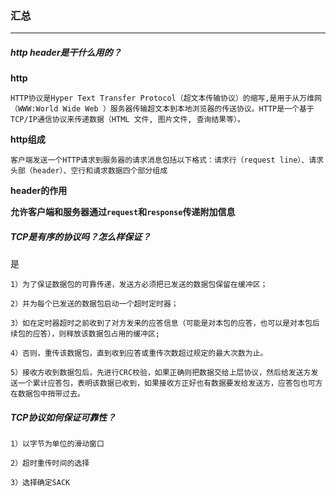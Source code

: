 ### 汇总

-----

##### http header是干什么用的？

**http**

~~~
HTTP协议是Hyper Text Transfer Protocol（超文本传输协议）的缩写,是用于从万维网（WWW:World Wide Web ）服务器传输超文本到本地浏览器的传送协议。HTTP是一个基于TCP/IP通信协议来传递数据（HTML 文件, 图片文件, 查询结果等）。
~~~

**http组成**

~~~
客户端发送一个HTTP请求到服务器的请求消息包括以下格式：请求行（request line）、请求头部（header）、空行和请求数据四个部分组成
~~~

**header的作用**

**允许客户端和服务器通过`request`和`response`传递附加信息**

##### TCP是有序的协议吗？怎么样保证？

是

~~~
1）为了保证数据包的可靠传递，发送方必须把已发送的数据包保留在缓冲区；

2）并为每个已发送的数据包启动一个超时定时器；

3）如在定时器超时之前收到了对方发来的应答信息（可能是对本包的应答，也可以是对本包后续包的应答），则释放该数据包占用的缓冲区;

4）否则，重传该数据包，直到收到应答或重传次数超过规定的最大次数为止。

5）接收方收到数据包后，先进行CRC校验，如果正确则把数据交给上层协议，然后给发送方发送一个累计应答包，表明该数据已收到，如果接收方正好也有数据要发给发送方，应答包也可方在数据包中捎带过去。
~~~

##### TCP协议如何保证可靠性？

~~~
1）以字节为单位的滑动窗口

2）超时重传时间的选择

3）选择确定SACK
~~~

